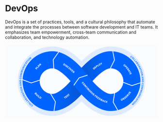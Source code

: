# DevOps

DevOps is a set of practices, tools, and a cultural philosophy that automate and integrate the processes between software development and IT teams. It emphasizes team empowerment, cross-team communication and collaboration, and technology automation.

![devops](/img/New%20DevOps%20Loop%20image.png)